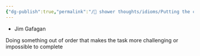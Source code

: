 ```yaml
---
{"dg-publish":true,"permalink":"/🚿 shower thoughts/idioms/Putting the cart before the horse/","dgPassFrontmatter":true}
---
```


- Jim Gafagan 

Doing something out of order that makes the task more challenging or impossible to complete 